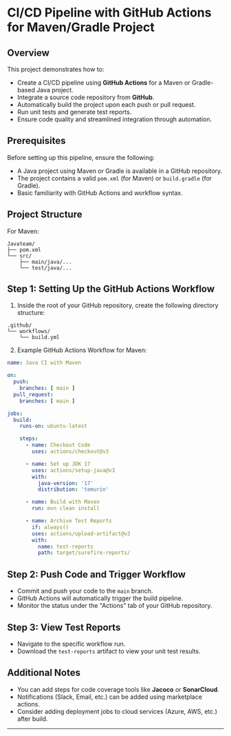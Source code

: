 # CI/CD Pipeline with GitHub Actions for Maven/Gradle Project

## Overview

This project demonstrates how to:

* Create a CI/CD pipeline using **GitHub Actions** for a Maven or Gradle-based Java project.
* Integrate a source code repository from **GitHub**.
* Automatically build the project upon each push or pull request.
* Run unit tests and generate test reports.
* Ensure code quality and streamlined integration through automation.

## Prerequisites

Before setting up this pipeline, ensure the following:

* A Java project using Maven or Gradle is available in a GitHub repository.
* The project contains a valid `pom.xml` (for Maven) or `build.gradle` (for Gradle).
* Basic familiarity with GitHub Actions and workflow syntax.

## Project Structure

For Maven:

```
Javateam/
├── pom.xml
└── src/
    ├── main/java/...
    └── test/java/...
```


## Step 1: Setting Up the GitHub Actions Workflow

1. Inside the root of your GitHub repository, create the following directory structure:

```
.github/
└── workflows/
    └── build.yml
```

2. Example GitHub Actions Workflow for Maven:

```yaml
name: Java CI with Maven

on:
  push:
    branches: [ main ]
  pull_request:
    branches: [ main ]

jobs:
  build:
    runs-on: ubuntu-latest

    steps:
      - name: Checkout Code
        uses: actions/checkout@v3

      - name: Set up JDK 17
        uses: actions/setup-java@v3
        with:
          java-version: '17'
          distribution: 'temurin'

      - name: Build with Maven
        run: mvn clean install

      - name: Archive Test Reports
        if: always()
        uses: actions/upload-artifact@v3
        with:
          name: test-reports
          path: target/surefire-reports/
```

## Step 2: Push Code and Trigger Workflow

* Commit and push your code to the `main` branch.
* GitHub Actions will automatically trigger the build pipeline.
* Monitor the status under the "Actions" tab of your GitHub repository.

## Step 3: View Test Reports

* Navigate to the specific workflow run.
* Download the `test-reports` artifact to view your unit test results.

## Additional Notes

* You can add steps for code coverage tools like **Jacoco** or **SonarCloud**.
* Notifications (Slack, Email, etc.) can be added using marketplace actions.
* Consider adding deployment jobs to cloud services (Azure, AWS, etc.) after build.

---
